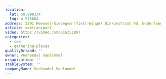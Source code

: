 ```yaml
---
location:
  lat: 50.890334
  lng: 4.915884
address: 3391 Meensel-Kiezegem (Tielt-Winge) Binkomstraat 90, Nederland
article: veetransport
video: https://vimeo.com/816351997
categories:
  - cow
  - gathering-places
qualityBrtand: ''
owner: Veehandel Vanlommel
organization: ''
stableSystem: ''
companyName: Veehandel Vanlommel
---
```

